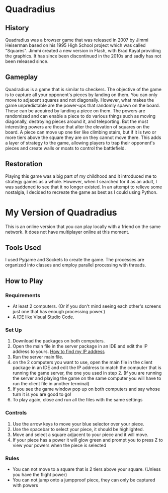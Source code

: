 # Quadradius
## History
Quadradius was a browser game that was released in 2007 by Jimmi Heiserman based on his 1995 High School project which was called "Squares". Jimmi created a new version in Flash, with Brad Kayal providing the graphics. It has since been discontinued in the 2010s and sadly has not been released since.  

## Gameplay
Quadradius is a game that is similar to checkers. The objective of the game is to capture all your opponent's pieces by landing on them. You can only move to adjacent squares and not diagonally. However, what makes the game unpredictable are the power-ups that randomly spawn on the board. These can be acquired by landing a piece on them. The powers are randomized and can enable a piece to do various things such as moving diagonally, destroying pieces around it, and teleporting. But the most interesting powers are those that alter the elevation of squares on the board. A piece can move up one tier like climbing stairs, but if it is two or more tiers above the square they are on they cannot move there. This adds a layer of strategy to the game, allowing players to trap their opponent's pieces and create walls or moats to control the battlefield.

## Restoration
Playing this game was a big part of my childhood and it introduced me to strategy games as a whole. However, when I searched for it as an adult, I was saddened to see that it no longer existed. In an attempt to relieve some nostalgia, I decided to recreate the game as best as I could using Python.

# My Version of Quadradius
This is an online version that you can play locally with a friend on the same network. It does not have multiplayer online at this moment.

## Tools Used
I used Pygame and Sockets to create the game. The processes are organized into classes and employ parallel processing with threads.

## How to Play
### Requirements
- At least 2 computers. (Or if you don't mind seeing each other's screens just one that has enough processing power.)
- A IDE like Visual Studio Code.

### Set Up
1. Download the packages on both computers.
2. Open the main file in the server package in an IDE and edit the IP address to yours. [How to find my IP address](https://www.theverge.com/23351435/ip-address-how-to-find-macos-windows-ios-android-iphone)
3. Run the server main file.
4. on the 2 computers you want to use, open the main file in the client package in an IDE and edit the IP address to match the computer that is running the game server, the one you used in step 2. (If you are running the server and playing the game on the same computer you will have to run the client file in another terminal)
5. If you see the game window pop up on both computers and say whose turn it is you are good to go! 
6. To play again, close and run all the files with the same settings

### Controls
1. Use the arrow keys to move your blue selector over your piece.
2. Use the spacebar to select your piece, it should be highlighted. 
3. Move and select a square adjacent to your piece and it will move. 
4. If your piece has a power it will glow green and prompt you to press Z to view your powers when the piece is selected

### Rules
- You can not move to a square that is 2 tiers above your square. (Unless you have the flight power)
- You can not jump onto a jumpproof piece, they can only be captured with powers